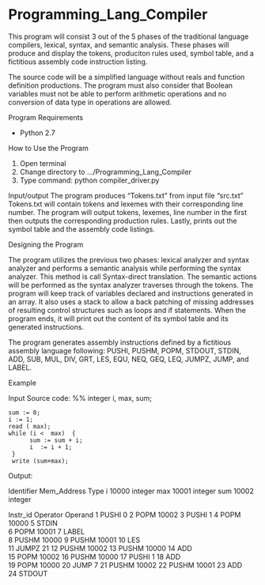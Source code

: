 # Programming_Lang_Compiler
This program will consist 3 out of the 5 phases of the traditional language compilers,
lexical, syntax, and semantic analysis. These phases will produce and display the tokens, produciton rules used, symbol table, and a fictitious assembly code instruction listing.

The source code will be a simplified language without reals and function definition productions. The program must also consider that Boolean variables must not be able to perform arithmetic operations and no conversion of data type in operations are allowed.

Program Requirements
-   Python 2.7

How to Use the Program
1.  Open terminal
2.  Change directory to …/Programming_Lang_Compiler
3.  Type command:
python compiler_driver.py


Input/output
The program produces “Tokens.txt” from input file “src.txt”
Tokens.txt will contain tokens and lexemes with their corresponding line number.
The program will output tokens, lexemes, line number in the first then outputs the corresponding production rules. Lastly, prints out the symbol table and the assembly code listings.


Designing the Program

The program utilizes the previous two phases: lexical analyzer and syntax analyzer and performs a semantic analysis while performing the syntax analyzer. This method is call Syntax-direct translation. The semantic actions will be performed as the syntax analyzer traverses through the tokens. The program will keep track of variables declared and instructions generated in an array. It also uses a stack to allow a back patching of missing addresses of resulting control structures such as loops and if statements. When the program ends, it will print out the content of its symbol table and its generated instructions.

The program generates assembly instructions defined by a fictitious assembly language following:
PUSHI, PUSHM, POPM, STDOUT, STDIN, ADD, SUB, MUL, DIV, GRT, LES, EQU, NEQ,  GEQ, LEQ, JUMPZ, JUMP, and LABEL.


Example

Input Source code:
%% 
    integer   i, max, sum;

    sum := 0;
    i := 1;
    read ( max);
    while (i <  max)  {
          sum := sum + i;
          i  := i + 1; 
     }
     write (sum+max);

Output: 

Identifier      Mem_Address     Type
i               10000           integer
max             10001           integer
sum             10002           integer

Instr_id        Operator        Operand
1               PUSHI           0
2               POPM            10002
3               PUSHI           1
4               POPM            10000
5               STDIN           
6               POPM            10001
7               LABEL           
8               PUSHM           10000
9               PUSHM           10001
10              LES             
11              JUMPZ           21
12              PUSHM           10002
13              PUSHM           10000
14              ADD             
15              POPM            10002
16              PUSHM           10000
17              PUSHI           1
18              ADD             
19              POPM            10000
20              JUMP            7
21              PUSHM           10002
22              PUSHM           10001
23              ADD             
24              STDOUT   
